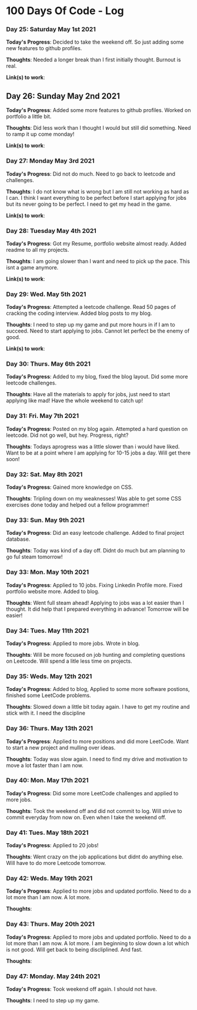 # 100 Days Of Code - Log

### Day 25: Saturday May 1st 2021

**Today's Progress**: Decided to take the weekend off. So just adding some new features to github profiles.

**Thoughts**: Needed a longer break than I first initially thought. Burnout is real.

**Link(s) to work**:

## Day 26: Sunday May 2nd 2021

**Today's Progress**: Added some more features to github profiles. Worked on portfolio a little bit.

**Thoughts**: Did less work than I thought I would but still did something. Need to ramp it up come monday!

**Link(s) to work**:

### Day 27: Monday May 3rd 2021

**Today's Progress**: Did not do much. Need to go back to leetcode and challenges.

**Thoughts**: I do not know what is wrong but I am still not working as hard as I can. I think I want everything to be perfect before I start applying for jobs but its never going to be perfect. I need to get my head in the game.

**Link(s) to work**:

### Day 28: Tuesday May 4th 2021

**Today's Progress**: Got my Resume, portfolio website almost ready. Added readme to all my projects.

**Thoughts**: I am going slower than I want and need to pick up the pace. This isnt a game anymore. 

**Link(s) to work**:

### Day 29: Wed. May 5th 2021

**Today's Progress**: Attempted a leetcode challenge. Read 50 pages of cracking the coding interview. Added blog posts to my blog. 

**Thoughts**: I need to step up my game and put more hours in if I am to succeed. Need to start applying to jobs. Cannot let perfect be the enemy of good.

**Link(s) to work**:

### Day 30: Thurs. May 6th 2021

**Today's Progress**: Added to my blog, fixed the blog layout. Did some more leetcode challenges.

**Thoughts**: Have all the materials to apply for jobs, just need to start applying like mad! Have the whole weekend to catch up!

### Day 31: Fri. May 7th 2021

**Today's Progress**: Posted on my blog again. Attempted a hard question on leetcode. Did not go well, but hey. Progress, right? 

**Thoughts**: Todays aprogress was a little slower than i would have liked. Want to be at a point where I am applying for 10-15 jobs a day. Will get there soon!

### Day 32: Sat. May 8th 2021

**Today's Progress**: Gained more knowledge on CSS. 

**Thoughts**: Tripling down on my weaknesses! Was able to get some CSS exercises done today and helped out a fellow programmer! 

### Day 33: Sun. May 9th 2021

**Today's Progress**: Did an easy leetcode challenge. Added to final project database.

**Thoughts**: Today was kind of a day off. Didnt do much but am planning to go ful steam tomorrow!

### Day 33: Mon. May 10th 2021

**Today's Progress**: Applied to 10 jobs. Fixing Linkedin Profile more. Fixed portfolio website more. Added to blog.

**Thoughts**: Went full steam ahead! Applying to jobs was a lot easier than I thought. It did help that I prepared everything in advance! Tomorrow will be easier!

### Day 34: Tues. May 11th 2021

**Today's Progress**: Applied to more jobs. Wrote in blog.

**Thoughts**: Will be more focused on job hunting and completing questions on Leetcode. Will spend a litle less time on projects.

### Day 35: Weds. May 12th 2021

**Today's Progress**: Added to blog, Applied to some more software postions, finished some LeetCode problems.

**Thoughts**: Slowed down a little bit today again. I have to get my routine and stick with it. I need the discipline

### Day 36: Thurs. May 13th 2021

**Today's Progress**: Applied to more positions and did more LeetCode. Want to start a new project and mulling over ideas.

**Thoughts**: Today was slow again. I need to find my drive and motivation to move a lot faster than I am now.

### Day 40: Mon. May 17th 2021

**Today's Progress**: Did some more LeetCode challenges and applied to more jobs.

**Thoughts**: Took the weekend off and did not commit to log. Will strive to commit everyday from now on. Even when I take the weekend off.

### Day 41: Tues. May 18th 2021

**Today's Progress**: Applied to 20 jobs!

**Thoughts**: Went crazy on the job applications but didnt do anything else. Will have to do more Leetcode tomorrow.

### Day 42: Weds. May 19th 2021

**Today's Progress**: Applied to more jobs and updated portfolio. Need to do a lot more than I am now. A lot more.

**Thoughts**: 

### Day 43: Thurs. May 20th 2021

**Today's Progress**: Applied to more jobs and updated portfolio. Need to do a lot more than I am now. A lot more. I am beginning to slow down a lot which is not good. Will get back to being discliplined. And fast.

**Thoughts**:

### Day 47: Monday. May 24th 2021

**Today's Progress**: Took weekend off again. I should not have.

**Thoughts**: I need to step up my game.